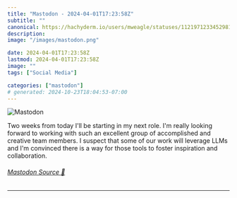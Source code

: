 ```yaml
---
title: "Mastodon - 2024-04-01T17:23:58Z"
subtitle: ""
canonical: https://hachyderm.io/users/mweagle/statuses/112197123345298127
description:
image: "/images/mastodon.png"

date: 2024-04-01T17:23:58Z
lastmod: 2024-04-01T17:23:58Z
image: ""
tags: ["Social Media"]

categories: ["mastodon"]
# generated: 2024-10-23T18:04:53-07:00
---
```

![Mastodon](/images/mastodon.png)

<p>Two weeks from today I&#39;ll be starting in my next role. I&#39;m really looking forward to working with such an excellent group of accomplished and creative team members. I suspect that some of our work will leverage LLMs and I&#39;m convinced there is a way for those tools to foster inspiration and collaboration.</p>


###### [Mastodon Source 🐘](https://hachyderm.io/@mweagle/112197123345298127)

___
